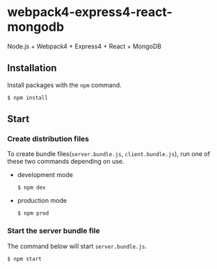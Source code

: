 # webpack4-express4-react-mongodb

Node.js + Webpack4 + Express4 + React + MongoDB



## Installation

Install packages with the `npm` command.

```
$ npm install
```



## Start

### Create distribution files 

To create bundle files(`server.bundle.js`, `client.bundle.js`), run one of these two commands depending on use.

* development mode

  ```
  $ npm dev
  ```

* production mode

    ```
    $ npm prod
    ```

### Start the server bundle file

The command below will start `server.bundle.js`.

```
$ npm start
```

